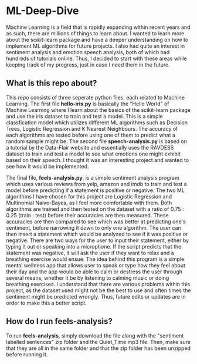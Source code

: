 # ML-Deep-Dive
Machine Learning is a field that is rapidly expanding within recent years and as such, there are millions of things to learn about. I wanted to learn more about the scikit-learn package and have a deeper understanding on how to implement ML algorithms for future projects. I also had quite an interest in sentiment analysis and emotion speech analysis, both of which had hundreds of tutorials online. Thus, I decided to start with these areas while keeping track of my progress, just in case I need them in the future. 

## What is this repo about?
This repo consists of three seperate python files, each related to Machine Learning. The first file **hello-iris.py** is basically the "Hello World" of Machine Learning where I learn about the basics of the scikit-learn package and use the iris dataset to train and test a model. This is a simple classfication model which utilizes different ML algorithms such as Decision Trees, Logistic Regression and K Nearest Neighbours. The accuracy of each algorithms are tested before using one of them to predict what a random sample might be. The second file **speech-analysis.py** is based on a tutorial by the Data-Flair website and essentially uses the RAVDESS dataset to train and test a model to see what emotions one might exhibit based on their speech. I thought it was an interesting project and wanted to see how it would be implemented. 

The final file, **feels-analysis.py**, is a simple sentiment analysis program which uses various reviews from yelp, amazon and imdb to train and test a model before predicting if a statement is positive or negative. The two ML algorithms I have chosen for this project are Logistic Regression and Multinomial Naive-Bayes, as I feel more comfortable with them. Both algorithms are trained and then tested on the dataset with a ratio of 0.75 : 0.25 (train : test) before their accuracies are then measured. These accuracies are then compared to see which was better at predicting one's sentiment, before narrowing it down to only one algorithm. The user can then insert a statement which would be analyzed to see if it was positive or negative. There are two ways for the user to input their statement, either by typing it out or speaking into a microphone. If the script predicts that the statement was negative, it will ask the user if they want to relax and a breathing exercise would ensue. The idea behind this program is a simple mental wellness app that allows user to speak or type how they feel about their day and the app would be able to calm or destress the user through several means, whether it be by listening to calming music or doing breathing exercises. I understand that there are various problems within this project, as the dataset used might not be the best to use and often times the sentiment might be predicted wrongly. Thus, future edits or updates are in order to make this a better script. 

## How do I run feels-analysis?
To run **feels-analysis**, simply download the file along with the "sentiment labelled sentences" zip folder and the Quiet_Time mp3 file. Then, make sure that they are all in the same folder and that the zip folder has been unzipped before running it. 
